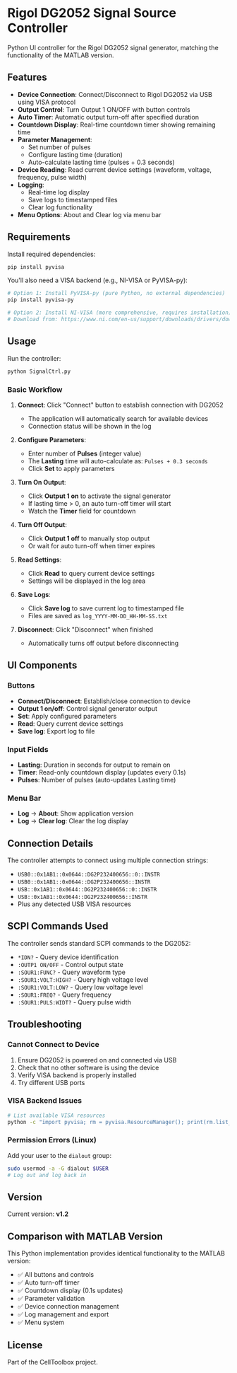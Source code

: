 # Rigol DG2052 Signal Source Controller

Python UI controller for the Rigol DG2052 signal generator, matching the functionality of the MATLAB version.

## Features

- **Device Connection**: Connect/Disconnect to Rigol DG2052 via USB using VISA protocol
- **Output Control**: Turn Output 1 ON/OFF with button controls
- **Auto Timer**: Automatic output turn-off after specified duration
- **Countdown Display**: Real-time countdown timer showing remaining time
- **Parameter Management**: 
  - Set number of pulses
  - Configure lasting time (duration)
  - Auto-calculate lasting time (pulses + 0.3 seconds)
- **Device Reading**: Read current device settings (waveform, voltage, frequency, pulse width)
- **Logging**: 
  - Real-time log display
  - Save logs to timestamped files
  - Clear log functionality
- **Menu Options**: About and Clear log via menu bar

## Requirements

Install required dependencies:

```bash
pip install pyvisa
```

You'll also need a VISA backend (e.g., NI-VISA or PyVISA-py):

```bash
# Option 1: Install PyVISA-py (pure Python, no external dependencies)
pip install pyvisa-py

# Option 2: Install NI-VISA (more comprehensive, requires installation)
# Download from: https://www.ni.com/en-us/support/downloads/drivers/download.ni-visa.html
```

## Usage

Run the controller:

```bash
python SignalCtrl.py
```

### Basic Workflow

1. **Connect**: Click "Connect" button to establish connection with DG2052
   - The application will automatically search for available devices
   - Connection status will be shown in the log

2. **Configure Parameters**:
   - Enter number of **Pulses** (integer value)
   - The **Lasting** time will auto-calculate as: `Pulses + 0.3 seconds`
   - Click **Set** to apply parameters

3. **Turn On Output**:
   - Click **Output 1 on** to activate the signal generator
   - If lasting time > 0, an auto turn-off timer will start
   - Watch the **Timer** field for countdown

4. **Turn Off Output**:
   - Click **Output 1 off** to manually stop output
   - Or wait for auto turn-off when timer expires

5. **Read Settings**:
   - Click **Read** to query current device settings
   - Settings will be displayed in the log area

6. **Save Logs**:
   - Click **Save log** to save current log to timestamped file
   - Files are saved as `log_YYYY-MM-DD_HH-MM-SS.txt`

7. **Disconnect**: Click "Disconnect" when finished
   - Automatically turns off output before disconnecting

## UI Components

### Buttons
- **Connect/Disconnect**: Establish/close connection to device
- **Output 1 on/off**: Control signal generator output
- **Set**: Apply configured parameters
- **Read**: Query current device settings
- **Save log**: Export log to file

### Input Fields
- **Lasting**: Duration in seconds for output to remain on
- **Timer**: Read-only countdown display (updates every 0.1s)
- **Pulses**: Number of pulses (auto-updates Lasting time)

### Menu Bar
- **Log** → **About**: Show application version
- **Log** → **Clear log**: Clear the log display

## Connection Details

The controller attempts to connect using multiple connection strings:
- `USB0::0x1AB1::0x0644::DG2P232400656::0::INSTR`
- `USB0::0x1AB1::0x0644::DG2P232400656::INSTR`
- `USB::0x1AB1::0x0644::DG2P232400656::0::INSTR`
- `USB::0x1AB1::0x0644::DG2P232400656::INSTR`
- Plus any detected USB VISA resources

## SCPI Commands Used

The controller sends standard SCPI commands to the DG2052:
- `*IDN?` - Query device identification
- `:OUTP1 ON/OFF` - Control output state
- `:SOUR1:FUNC?` - Query waveform type
- `:SOUR1:VOLT:HIGH?` - Query high voltage level
- `:SOUR1:VOLT:LOW?` - Query low voltage level
- `:SOUR1:FREQ?` - Query frequency
- `:SOUR1:PULS:WIDT?` - Query pulse width

## Troubleshooting

### Cannot Connect to Device
1. Ensure DG2052 is powered on and connected via USB
2. Check that no other software is using the device
3. Verify VISA backend is properly installed
4. Try different USB ports

### VISA Backend Issues
```bash
# List available VISA resources
python -c "import pyvisa; rm = pyvisa.ResourceManager(); print(rm.list_resources())"
```

### Permission Errors (Linux)
Add your user to the `dialout` group:
```bash
sudo usermod -a -G dialout $USER
# Log out and log back in
```

## Version

Current version: **v1.2**

## Comparison with MATLAB Version

This Python implementation provides identical functionality to the MATLAB version:
- ✅ All buttons and controls
- ✅ Auto turn-off timer
- ✅ Countdown display (0.1s updates)
- ✅ Parameter validation
- ✅ Device connection management
- ✅ Log management and export
- ✅ Menu system

## License

Part of the CellToolbox project.
